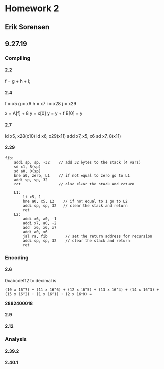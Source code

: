 # Homework 2
## Erik Sorensen
## 9.27.19

### Compiling

#### 2.2

f = g + h + i;

#### 2.4

f = x5
g = x6
h = x7
i = x28
j = x29

x = A[f] + 8
y = x[0]
y = y + f
B[0] = y

#### 2.7

ld x5, x28(x10)
ld x6, x29(x11)
add x7, x5, x6
sd x7, 8(x11)

#### 2.29

```
fib:
    addi sp, sp, -32    // add 32 bytes to the stack (4 vars)
    sd x1, 8(sp)
    sd a0, 0(sp)
    bne a0, zero, L1    // if not equal to zero go to L1
    addi sp, sp, 32
    ret                 // else clear the stack and return

    L1:
        li x5, 1
        bne a0, x5, L2    // if not equal to 1 go to L2
        addi sp, sp, 32   // clear the stack and return
        ret
    L2:
        addi x6, a0, -1
        addi x7, a0, -2
        add  x6, x6, x7
        addi a0, x6
        jal ra, fib        // set the return address for recursion
        addi sp, sp, 32    // clear the stack and return
        ret
```

### Encoding

#### 2.6

0xabcdef12 to decimal is

```
(10 x 16^7) + (11 x 16^6) + (12 x 16^5) + (13 x 16^4) + (14 x 16^3) + (15 x 16^2) + (1 x 16^1) + (2 x 16^0) =
```
**2882400018**

#### 2.9



#### 2.12



### Analysis

#### 2.39.2



#### 2.40.1
